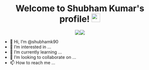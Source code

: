 <h1 align="center">
  Welcome to Shubham Kumar's profile!
  <img src="https://media.giphy.com/media/hvRJCLFzcasrR4ia7z/giphy.gif" width="28">
</h1>


<p align="center">
  <img src="https://readme-typing-svg.herokuapp.com?color=9644F4&size=40&center=true&vCenter=true&width=550&height=70&lines=I'm+Shubham+Kumar;An+Enthusiastic+Learner;A+Student+Developer>
</p>


            <p align="center">
  <a href="linkedin.com/in/shubham-kumar-902691202"><img src="https://img.shields.io/badge/LinkedIn-0077B5?style=for-the-badge&logo=linkedin&logoColor=white"></a>





- 👋 Hi, I’m @shubhamk90
- 👀 I’m interested in ...
- 🌱 I’m currently learning ...
- 💞️ I’m looking to collaborate on ...
- 📫 How to reach me ...
